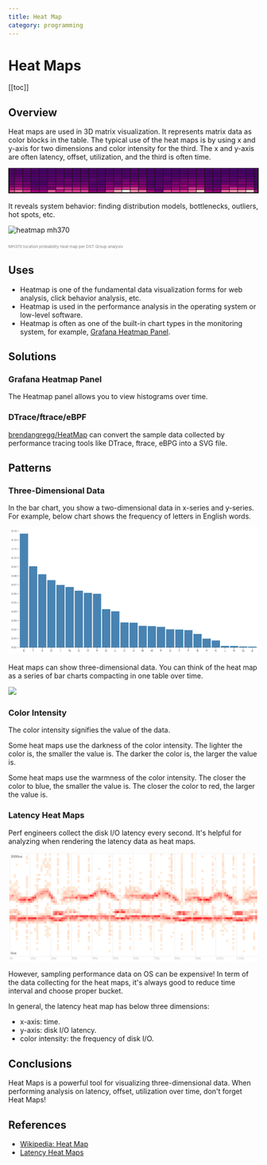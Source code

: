 ```yaml
---
title: Heat Map
category: programming
---
```


# Heat Maps

[[toc]]

## Overview

Heat maps are used in 3D matrix visualization. It represents matrix data as color blocks
in the table. The typical use of the heat maps is by using x and y-axis for two dimensions
and color intensity for the third. The x and y-axis are often latency, offset, utilization,
and the third is often time.

![heatmap panel](/static/images/heatmap-gf-panel.jpg)

It reveals system behavior: finding distribution models,
bottlenecks, outliers, hot spots, etc.

![heatmap mh370](https://upload.wikimedia.org/wikipedia/commons/4/4d/MH370_location_probability_heat_map_per_DST_Group_analysis.jpg)

<span style="font-size: 0.5rem; color: grey;">
MH370 location probability heat map per DST Group analysis
</span>

## Uses

* Heatmap is one of the fundamental data visualization forms for web analysis,
  click behavior analysis, etc.
* Heatmap is used in the performance analysis in the operating system or low-level
  software.
* Heatmap is often as one of the built-in chart types in the monitoring system, for
  example, [Grafana Heatmap Panel].

[Grafana Heatmap Panel]: http://docs.grafana.org/features/panels/heatmap/

## Solutions

### Grafana Heatmap Panel

The Heatmap panel allows you to view histograms over time. 

### DTrace/ftrace/eBPF

[brendangregg/HeatMap](https://github.com/brendangregg/HeatMap) can convert
the sample data collected by performance tracing tools like DTrace, ftrace, eBPG into a SVG file.

## Patterns

### Three-Dimensional Data

In the bar chart, you show a two-dimensional data in x-series and y-series.
For example, below chart shows the frequency of letters in English words.

![bar chart](/static/images/heatmap-barchart.png)

Heat maps can show three-dimensional data. You can think of the heat map as a
series of bar charts compacting in one table over time.

![](http://docs.grafana.org/img/docs/v43/heatmap_histogram_over_time.png)

### Color Intensity

The color intensity signifies the value of the data.

Some heat maps use the darkness of the color intensity. The lighter the color
is, the smaller the value is. The darker the color is, the larger the value is.

Some heat maps use the warmness of the color intensity. The closer the color
to blue, the smaller the value is. The closer the color to red, the larger the value is. 

### Latency Heat Maps

Perf engineers collect the disk I/O latency every second. It's helpful for analyzing when rendering the latency data as heat maps.

![disk I/O latency](/static/images/heatmap-disk-io-latency.png)

However, sampling performance data on OS can be expensive! In term of the data collecting
for the heat maps, it's always good to reduce time interval and choose proper bucket.

In general, the latency heat map has below three dimensions:

* x-axis: time.
* y-axis: disk I/O latency.
* color intensity: the frequency of disk I/O.

## Conclusions

Heat Maps is a powerful tool for visualizing three-dimensional data. When performing
analysis on latency, offset, utilization over time, don't forget Heat Maps!

## References

* [Wikipedia: Heat Map](https://en.wikipedia.org/wiki/Heat_map)
* [Latency Heat Maps](http://www.brendangregg.com/HeatMaps/latency.html)